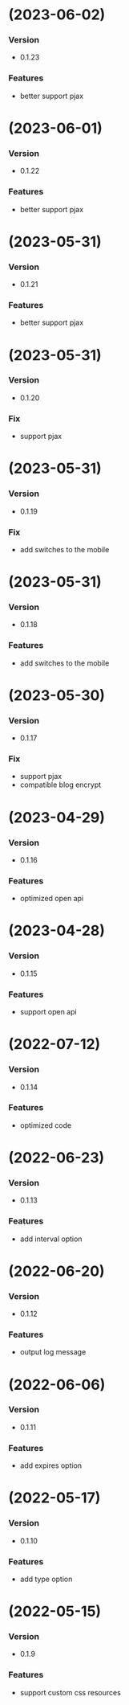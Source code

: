 # (2023-06-02)

### Version

- 0.1.23

### Features

- better support pjax

# (2023-06-01)

### Version

- 0.1.22

### Features

- better support pjax

# (2023-05-31)

### Version

- 0.1.21

### Features

- better support pjax

# (2023-05-31)

### Version

- 0.1.20

### Fix

- support pjax

# (2023-05-31)

### Version

- 0.1.19

### Fix

- add switches to the mobile

# (2023-05-31)

### Version

- 0.1.18

### Features

- add switches to the mobile

# (2023-05-30)

### Version

- 0.1.17

### Fix

- support pjax
- compatible blog encrypt

# (2023-04-29)

### Version

- 0.1.16

### Features

- optimized open api

# (2023-04-28)

### Version

- 0.1.15

### Features

- support open api

# (2022-07-12)

### Version

- 0.1.14

### Features

- optimized code

# (2022-06-23)

### Version

- 0.1.13

### Features

- add interval option

# (2022-06-20)

### Version

- 0.1.12

### Features

- output log message

# (2022-06-06)

### Version

- 0.1.11

### Features

- add expires option

# (2022-05-17)

### Version

- 0.1.10

### Features

- add type option

# (2022-05-15)

### Version

- 0.1.9

### Features

- support custom css resources